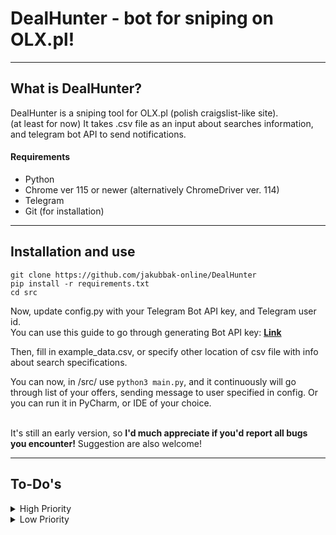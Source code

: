 # DealHunter - bot for sniping on OLX.pl!

---

## What is DealHunter?

DealHunter is a sniping tool for OLX.pl (polish craigslist-like site). \
(at least for now) It takes .csv file as an input about searches information, and telegram bot API to send notifications.


#### Requirements

- Python
- Chrome ver 115 or newer (alternatively ChromeDriver ver. 114)
- Telegram
- Git (for installation)

---

## Installation and use
```commandline
git clone https://github.com/jakubbak-online/DealHunter
pip install -r requirements.txt
cd src
```
Now, update config.py with your Telegram Bot API key, and Telegram user id. \
You can use this guide to go through generating Bot API key: [**Link**](https://www.siteguarding.com/en/how-to-get-telegram-bot-api-token)

Then, fill in example_data.csv, or specify other location of csv file with info about search specifications.

You can now, in /src/ use ```python3 main.py```, and it continuously will go through list of your offers, sending message to user specified in config. 
Or you can run it in PyCharm, or IDE of your choice.

\
It's still an early version, so
**I'd much appreciate if you'd report all bugs you encounter!**
Suggestion are also welcome!

---

## To-Do's

<details>
<summary>High Priority</summary>

- [ ] Write good Readme, and step-by-step setup guide


- [x] ~~Add sorting by condition~~
- [x] ~~Ensure searches work properly~~

</details>


<details>
<summary>Low Priority</summary>

- [ ] Clean up variable names
- [ ] Normalize I/O of csv's, or figure better way to handle input


- [x] ~~Optimize XPATH~~
- [x] (mostly done) ~~Add comments~~
- [x] ~~Test searches~~
- [x] ~~Figure out how to notify user~~
- [x] ~~Figure out system to check, if user was already notified (probably iterate through id's)~~

</details>
